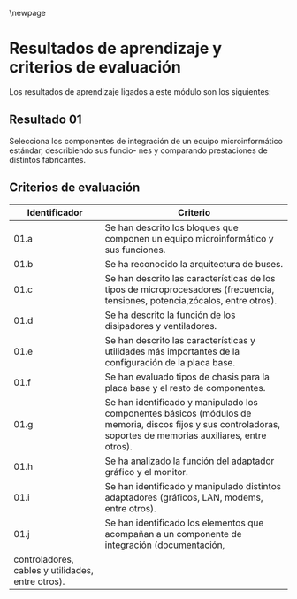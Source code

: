
\newpage

# Resultados de aprendizaje y criterios de evaluación

Los resultados de aprendizaje ligados a este módulo son los siguientes:


## Resultado 01

Selecciona los componentes de integración de un
equipo microinformático estándar, describiendo sus funcio-
nes y comparando prestaciones de distintos fabricantes.

## Criterios de evaluación

| Identificador | Criterio |
| ------------- | ---------| 
| 01.a | Se han descrito los bloques que componen un equipo microinformático y sus funciones.|
| 01.b | Se ha reconocido la arquitectura de buses.|
| 01.c | Se han descrito las características de los tipos de microprocesadores (frecuencia, tensiones, potencia,zócalos, entre otros). |
| 01.d | Se ha descrito la función de los disipadores y ventiladores.|
| 01.e | Se han descrito las características y utilidades más importantes de la configuración de la placa base.|
| 01.f | Se han evaluado tipos de chasis para la placa base y el resto de componentes.|
| 01.g | Se han identificado y manipulado los componentes básicos (módulos de memoria, discos fijos y sus controladoras, soportes de memorias auxiliares, entre otros).|
| 01.h | Se ha analizado la función del adaptador gráfico y el monitor.|
| 01.i | Se han identificado y manipulado distintos adaptadores (gráficos, LAN, modems, entre otros).|
| 01.j | Se han identificado los elementos que acompañan a un componente de integración (documentación,
controladores, cables y utilidades, entre otros).|